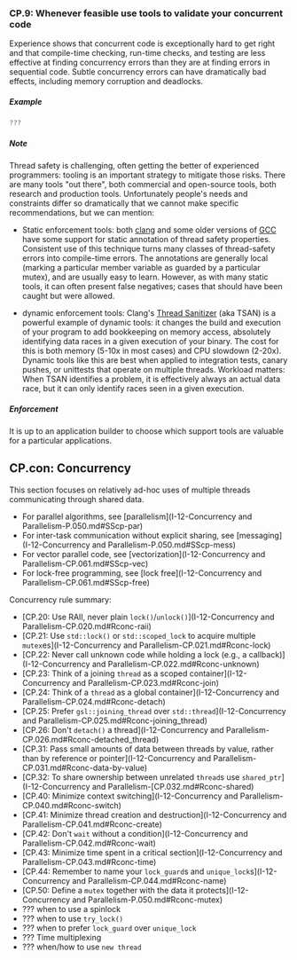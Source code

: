 ### <a name="Rconc-tools"></a>CP.9: Whenever feasible use tools to validate your concurrent code

Experience shows that concurrent code is exceptionally hard to get right
and that compile-time checking, run-time checks, and testing are less effective at finding concurrency errors
than they are at finding errors in sequential code.
Subtle concurrency errors can have dramatically bad effects, including memory corruption and deadlocks.

##### Example

```cpp
???

```
##### Note

Thread safety is challenging, often getting the better of experienced programmers: tooling is an important strategy to mitigate those risks.
There are many tools "out there", both commercial and open-source tools, both research and production tools.
Unfortunately people's needs and constraints differ so dramatically that we cannot make specific recommendations,
but we can mention:

* Static enforcement tools: both [clang](http://clang.llvm.org/docs/ThreadSafetyAnalysis.html)
and some older versions of [GCC](https://gcc.gnu.org/wiki/ThreadSafetyAnnotation)
have some support for static annotation of thread safety properties.
Consistent use of this technique turns many classes of thread-safety errors into compile-time errors.
The annotations are generally local (marking a particular member variable as guarded by a particular mutex),
and are usually easy to learn. However, as with many static tools, it can often present false negatives;
cases that should have been caught but were allowed.

* dynamic enforcement tools: Clang's [Thread Sanitizer](http://clang.llvm.org/docs/ThreadSanitizer.html) (aka TSAN)
is a powerful example of dynamic tools: it changes the build and execution of your program to add bookkeeping on memory access,
absolutely identifying data races in a given execution of your binary.
The cost for this is both memory (5-10x in most cases) and CPU slowdown (2-20x).
Dynamic tools like this are best when applied to integration tests, canary pushes, or unittests that operate on multiple threads.
Workload matters: When TSAN identifies a problem, it is effectively always an actual data race,
but it can only identify races seen in a given execution.

##### Enforcement

It is up to an application builder to choose which support tools are valuable for a particular applications.

## <a name="SScp-con"></a>CP.con: Concurrency

This section focuses on relatively ad-hoc uses of multiple threads communicating through shared data.

* For parallel algorithms, see [parallelism](I-12-Concurrency and Parallelism-P.050.md#SScp-par)
* For inter-task communication without explicit sharing, see [messaging](I-12-Concurrency and Parallelism-P.050.md#SScp-mess)
* For vector parallel code, see [vectorization](I-12-Concurrency and Parallelism-CP.061.md#SScp-vec)
* For lock-free programming, see [lock free](I-12-Concurrency and Parallelism-CP.061.md#SScp-free)

Concurrency rule summary:

* [CP.20: Use RAII, never plain `lock()`/`unlock()`](I-12-Concurrency and Parallelism-CP.020.md#Rconc-raii)
* [CP.21: Use `std::lock()` or `std::scoped_lock` to acquire multiple `mutex`es](I-12-Concurrency and Parallelism-CP.021.md#Rconc-lock)
* [CP.22: Never call unknown code while holding a lock (e.g., a callback)](I-12-Concurrency and Parallelism-CP.022.md#Rconc-unknown)
* [CP.23: Think of a joining `thread` as a scoped container](I-12-Concurrency and Parallelism-CP.023.md#Rconc-join)
* [CP.24: Think of a `thread` as a global container](I-12-Concurrency and Parallelism-CP.024.md#Rconc-detach)
* [CP.25: Prefer `gsl::joining_thread` over `std::thread`](I-12-Concurrency and Parallelism-CP.025.md#Rconc-joining_thread)
* [CP.26: Don't `detach()` a thread](I-12-Concurrency and Parallelism-CP.026.md#Rconc-detached_thread)
* [CP.31: Pass small amounts of data between threads by value, rather than by reference or pointer](I-12-Concurrency and Parallelism-CP.031.md#Rconc-data-by-value)
* [CP.32: To share ownership between unrelated `thread`s use `shared_ptr`](I-12-Concurrency and Parallelism-[CP.032.md#Rconc-shared)
* [CP.40: Minimize context switching](I-12-Concurrency and Parallelism-CP.040.md#Rconc-switch)
* [CP.41: Minimize thread creation and destruction](I-12-Concurrency and Parallelism-CP.041.md#Rconc-create)
* [CP.42: Don't `wait` without a condition](I-12-Concurrency and Parallelism-CP.042.md#Rconc-wait)
* [CP.43: Minimize time spent in a critical section](I-12-Concurrency and Parallelism-CP.043.md#Rconc-time)
* [CP.44: Remember to name your `lock_guard`s and `unique_lock`s](I-12-Concurrency and Parallelism-CP.044.md#Rconc-name)
* [CP.50: Define a `mutex` together with the data it protects](I-12-Concurrency and Parallelism-P.050.md#Rconc-mutex)
* ??? when to use a spinlock
* ??? when to use `try_lock()`
* ??? when to prefer `lock_guard` over `unique_lock`
* ??? Time multiplexing
* ??? when/how to use `new thread`

